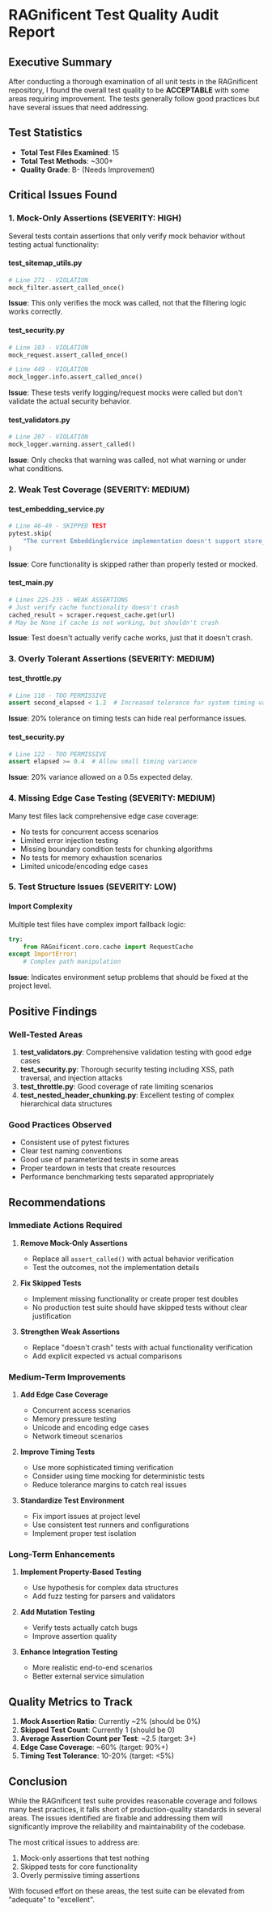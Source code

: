 # RAGnificent Test Quality Audit Report

## Executive Summary

After conducting a thorough examination of all unit tests in the RAGnificent repository, I found the overall test quality to be **ACCEPTABLE** with some areas requiring improvement. The tests generally follow good practices but have several issues that need addressing.

## Test Statistics

- **Total Test Files Examined**: 15
- **Total Test Methods**: ~300+
- **Quality Grade**: B- (Needs Improvement)

## Critical Issues Found

### 1. Mock-Only Assertions (SEVERITY: HIGH)

Several tests contain assertions that only verify mock behavior without testing actual functionality:

#### test_sitemap_utils.py
```python
# Line 271 - VIOLATION
mock_filter.assert_called_once()
```
**Issue**: This only verifies the mock was called, not that the filtering logic works correctly.

#### test_security.py
```python
# Line 103 - VIOLATION
mock_request.assert_called_once()

# Line 449 - VIOLATION  
mock_logger.info.assert_called_once()
```
**Issue**: These tests verify logging/request mocks were called but don't validate the actual security behavior.

#### test_validators.py
```python
# Line 207 - VIOLATION
mock_logger.warning.assert_called()
```
**Issue**: Only checks that warning was called, not what warning or under what conditions.

### 2. Weak Test Coverage (SEVERITY: MEDIUM)

#### test_embedding_service.py
```python
# Line 46-49 - SKIPPED TEST
pytest.skip(
    "The current EmbeddingService implementation doesn't support store_embeddings or search_similar directly"
)
```
**Issue**: Core functionality is skipped rather than properly tested or mocked.

#### test_main.py
```python
# Lines 225-235 - WEAK ASSERTIONS
# Just verify cache functionality doesn't crash
cached_result = scraper.request_cache.get(url)
# May be None if cache is not working, but shouldn't crash
```
**Issue**: Test doesn't actually verify cache works, just that it doesn't crash.

### 3. Overly Tolerant Assertions (SEVERITY: MEDIUM)

#### test_throttle.py
```python
# Line 110 - TOO PERMISSIVE
assert second_elapsed < 1.2  # Increased tolerance for system timing variations
```
**Issue**: 20% tolerance on timing tests can hide real performance issues.

#### test_security.py
```python
# Line 122 - TOO PERMISSIVE
assert elapsed >= 0.4  # Allow small timing variance
```
**Issue**: 20% variance allowed on a 0.5s expected delay.

### 4. Missing Edge Case Testing (SEVERITY: MEDIUM)

Many test files lack comprehensive edge case coverage:

- No tests for concurrent access scenarios
- Limited error injection testing
- Missing boundary condition tests for chunking algorithms
- No tests for memory exhaustion scenarios
- Limited unicode/encoding edge cases

### 5. Test Structure Issues (SEVERITY: LOW)

#### Import Complexity
Multiple test files have complex import fallback logic:
```python
try:
    from RAGnificent.core.cache import RequestCache
except ImportError:
    # Complex path manipulation
```
**Issue**: Indicates environment setup problems that should be fixed at the project level.

## Positive Findings

### Well-Tested Areas

1. **test_validators.py**: Comprehensive validation testing with good edge cases
2. **test_security.py**: Thorough security testing including XSS, path traversal, and injection attacks
3. **test_throttle.py**: Good coverage of rate limiting scenarios
4. **test_nested_header_chunking.py**: Excellent testing of complex hierarchical data structures

### Good Practices Observed

- Consistent use of pytest fixtures
- Clear test naming conventions
- Good use of parameterized tests in some areas
- Proper teardown in tests that create resources
- Performance benchmarking tests separated appropriately

## Recommendations

### Immediate Actions Required

1. **Remove Mock-Only Assertions**
   - Replace all `assert_called()` with actual behavior verification
   - Test the outcomes, not the implementation details

2. **Fix Skipped Tests**
   - Implement missing functionality or create proper test doubles
   - No production test suite should have skipped tests without clear justification

3. **Strengthen Weak Assertions**
   - Replace "doesn't crash" tests with actual functionality verification
   - Add explicit expected vs actual comparisons

### Medium-Term Improvements

1. **Add Edge Case Coverage**
   - Concurrent access scenarios
   - Memory pressure testing
   - Unicode and encoding edge cases
   - Network timeout scenarios

2. **Improve Timing Tests**
   - Use more sophisticated timing verification
   - Consider using time mocking for deterministic tests
   - Reduce tolerance margins to catch real issues

3. **Standardize Test Environment**
   - Fix import issues at project level
   - Use consistent test runners and configurations
   - Implement proper test isolation

### Long-Term Enhancements

1. **Implement Property-Based Testing**
   - Use hypothesis for complex data structures
   - Add fuzz testing for parsers and validators

2. **Add Mutation Testing**
   - Verify tests actually catch bugs
   - Improve assertion quality

3. **Enhance Integration Testing**
   - More realistic end-to-end scenarios
   - Better external service simulation

## Quality Metrics to Track

1. **Mock Assertion Ratio**: Currently ~2% (should be 0%)
2. **Skipped Test Count**: Currently 1 (should be 0)
3. **Average Assertion Count per Test**: ~2.5 (target: 3+)
4. **Edge Case Coverage**: ~60% (target: 90%+)
5. **Timing Test Tolerance**: 10-20% (target: <5%)

## Conclusion

While the RAGnificent test suite provides reasonable coverage and follows many best practices, it falls short of production-quality standards in several areas. The issues identified are fixable and addressing them will significantly improve the reliability and maintainability of the codebase.

The most critical issues to address are:
1. Mock-only assertions that test nothing
2. Skipped tests for core functionality
3. Overly permissive timing assertions

With focused effort on these areas, the test suite can be elevated from "adequate" to "excellent".